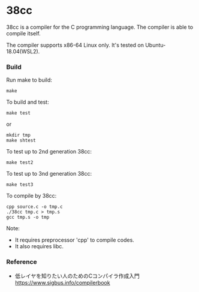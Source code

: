 # 38cc

38cc is a compiler for the C programming language. The compiler is able to compile itself. 

The compiler supports x86-64 Linux only. It's tested on Ubuntu-18.04(WSL2).

### Build

Run make to build:
```
make
```

To build and test:
```
make test
```
or
```
mkdir tmp
make shtest
```

To test up to 2nd generation 38cc:
```
make test2
```

To test up to 3nd generation 38cc:
```
make test3
```

To compile by 38cc:
```
cpp source.c -o tmp.c
./38cc tmp.c > tmp.s
gcc tmp.s -o tmp
```

Note:
- It requires preprocessor 'cpp' to compile codes.
- It also requires libc.

### Reference

- 低レイヤを知りたい人のためのCコンパイラ作成入門 https://www.sigbus.info/compilerbook

